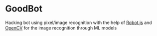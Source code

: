 # GoodBot
Hacking bot using pixel/image recognition with the help of [Robot.js](https://github.com/octalmage/robotjs.io) and [OpenCV](https://github.com/opencv/opencv) for the image recognition through ML models
